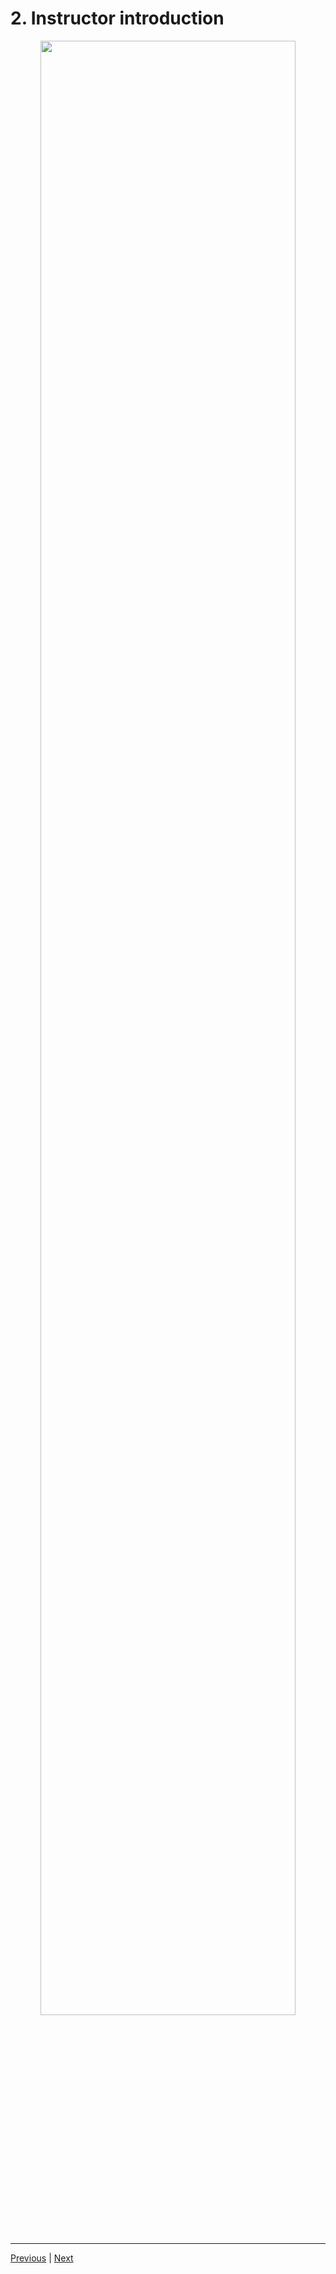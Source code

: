 # 2. Instructor introduction

<p align="center" >
    <img src="https://rfpga.s3.us-west-1.amazonaws.com/Develop-Discord-Bots-in-Nodejs_Complete-Course-in-2023/images/2_Instructor-introduction.png" width="90%" > 
</p> 



---

[Previous](./1_In-this-course.md) | [Next](./3_Course-updates-for-free.md)